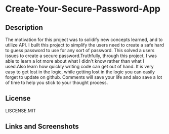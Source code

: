 # Create-Your-Secure-Password-App

## Description

The motivation for this project was to solidify new concepts learned, and to utilize API.
I built this project to simplify the users need to create a safe hard to guess password to use for any sort of password.
This solved a users issues to create a secure password.Truthfully, through this project, I was able to learn a lot more about what I didn't know rather than what I used.Also learn how quickly writing code can get out of hand. It is very easy to get lost in the logic, while getting lost in the logic you can easily forget to update on github. Comments will save your life and also save a lot of time to help you stick to your thought process.

## License

LISCENSE.MIT

## Links and Screenshots
